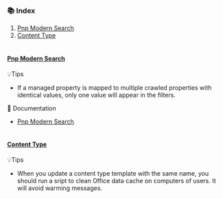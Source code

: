 ### 📚 Index
1. [Pnp Modern Search](#-pnp-modern-search-)
2. [Content Type](#-content-type-)
<br><br>

#### <ins> Pnp Modern Search </ins>
💡Tips
- If a managed property is mapped to multiple crawled properties with identical values, only one value will appear in the filters.  

🔗 Documentation
- [Pnp Modern Search](https://microsoft-search.github.io/pnp-modern-search/usage/search-results/layouts/)
<br><br>

#### <ins> Content Type </ins>
💡Tips
- When you update a content type template with the same name, you should run a sript to clean Office data cache on computers of users. It will avoid warming messages.
